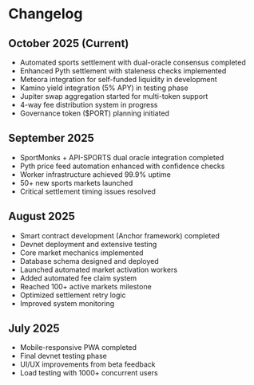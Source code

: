 # Changelog

## October 2025 (Current)
- Automated sports settlement with dual-oracle consensus completed
- Enhanced Pyth settlement with staleness checks implemented
- Meteora integration for self-funded liquidity in development
- Kamino yield integration (5% APY) in testing phase
- Jupiter swap aggregation started for multi-token support
- 4-way fee distribution system in progress
- Governance token ($PORT) planning initiated

## September 2025
- SportMonks + API-SPORTS dual oracle integration completed
- Pyth price feed automation enhanced with confidence checks
- Worker infrastructure achieved 99.9% uptime
- 50+ new sports markets launched
- Critical settlement timing issues resolved

## August 2025
- Smart contract development (Anchor framework) completed
- Devnet deployment and extensive testing
- Core market mechanics implemented
- Database schema designed and deployed
- Launched automated market activation workers
- Added automated fee claim system
- Reached 100+ active markets milestone
- Optimized settlement retry logic
- Improved system monitoring

## July 2025
- Mobile-responsive PWA completed
- Final devnet testing phase
- UI/UX improvements from beta feedback
- Load testing with 1000+ concurrent users

